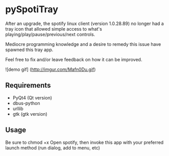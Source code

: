 pySpotiTray
=============

After an upgrade, the spotify linux client (version 1.0.28.89) no longer had a tray icon that allowed simple access to what's playing/play/pause/previous/next controls. 

Mediocre programming knowledge and a desire to remedy this issue have spawned this tray app.

Feel free to fix and/or leave feedback on how it can be improved. 

![demo gif]
(http://imgur.com/Mafn0Du.gif)

## Requirements 
 - PyQt4 (Qt version)
 - dbus-python
 - urllib
 - gtk (gtk version)
 
## Usage
Be sure to chmod +x 
Open spotify, then invoke this app with your preferred launch method (run dialog, add to menu, etc)
